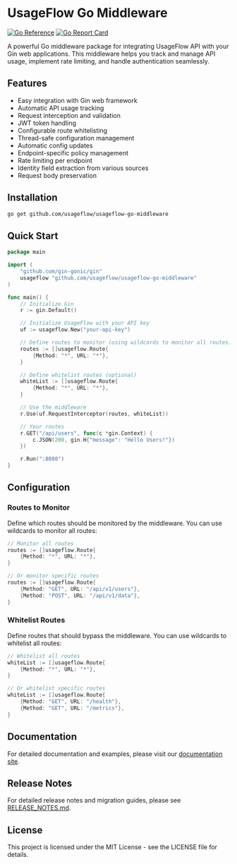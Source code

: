 # UsageFlow Go Middleware

[![Go Reference](https://pkg.go.dev/badge/github.com/usageflow/usageflow-go-middleware.svg)](https://pkg.go.dev/github.com/usageflow/usageflow-go-middleware)
[![Go Report Card](https://goreportcard.com/badge/github.com/usageflow/usageflow-go-middleware.svg)](https://goreportcard.com/report/github.com/usageflow/usageflow-go-middleware)

A powerful Go middleware package for integrating UsageFlow API with your Gin web applications. This middleware helps you track and manage API usage, implement rate limiting, and handle authentication seamlessly.

## Features

- Easy integration with Gin web framework
- Automatic API usage tracking
- Request interception and validation
- JWT token handling
- Configurable route whitelisting
- Thread-safe configuration management
- Automatic config updates
- Endpoint-specific policy management
- Rate limiting per endpoint
- Identity field extraction from various sources
- Request body preservation

## Installation

```bash
go get github.com/usageflow/usageflow-go-middleware
```

## Quick Start

```go
package main

import (
    "github.com/gin-gonic/gin"
    usageflow "github.com/usageflow/usageflow-go-middleware"
)

func main() {
    // Initialize Gin
    r := gin.Default()

    // Initialize UsageFlow with your API key
    uf := usageflow.New("your-api-key")

    // Define routes to monitor (using wildcards to monitor all routes)
    routes := []usageflow.Route{
        {Method: "*", URL: "*"},
    }

    // Define whitelist routes (optional)
    whiteList := []usageflow.Route{
        {Method: "*", URL: "*"},
    }

    // Use the middleware
    r.Use(uf.RequestInterceptor(routes, whiteList))

    // Your routes
    r.GET("/api/users", func(c *gin.Context) {
        c.JSON(200, gin.H{"message": "Hello Users!"})
    })

    r.Run(":8080")
}
```

## Configuration

### Routes to Monitor

Define which routes should be monitored by the middleware. You can use wildcards to monitor all routes:

```go
// Monitor all routes
routes := []usageflow.Route{
    {Method: "*", URL: "*"},
}

// Or monitor specific routes
routes := []usageflow.Route{
    {Method: "GET", URL: "/api/v1/users"},
    {Method: "POST", URL: "/api/v1/data"},
}
```

### Whitelist Routes

Define routes that should bypass the middleware. You can use wildcards to whitelist all routes:

```go
// Whitelist all routes
whiteList := []usageflow.Route{
    {Method: "*", URL: "*"},
}

// Or whitelist specific routes
whiteList := []usageflow.Route{
    {Method: "GET", URL: "/health"},
    {Method: "GET", URL: "/metrics"},
}
```

## Documentation

For detailed documentation and examples, please visit our [documentation site](https://docs.usageflow.io).

## Release Notes

For detailed release notes and migration guides, please see [RELEASE_NOTES.md](RELEASE_NOTES.md).

## License

This project is licensed under the MIT License - see the LICENSE file for details.
